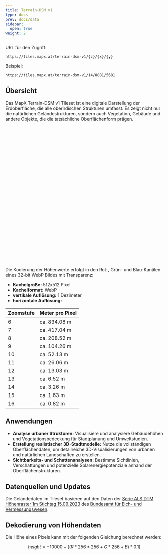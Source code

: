```yaml
---
title: Terrain-DSM v1
type: docs
prev: docs/data
sidebar:
  open: true
weight: 2
---
```




URL für den Zugriff: 
```
https://tiles.mapx.at/terrain-dsm-v1/{z}/{x}/{y}
```

Beispiel:
```
https://tiles.mapx.at/terrain-dsm-v1/14/8881/5681
```

## **Übersicht**


Das MapX Terrain-DSM v1 Tileset ist eine digitale Darstellung der Erdoberfläche, die alle oberirdischen Strukturen umfasst. Es zeigt nicht nur die natürlichen Geländestrukturen, sondern auch Vegetation, Gebäude und andere Objekte, die die tatsächliche Oberflächenform prägen.

<br/>
<link href="https://unpkg.com/maplibre-gl@latest/dist/maplibre-gl.css" rel="stylesheet">

<div id="map" style="width: 100%; height: 400px;"></div>

<script src="https://unpkg.com/maplibre-gl@latest/dist/maplibre-gl.js"></script>
<script>
  document.addEventListener("DOMContentLoaded", function () {
    const map = new maplibregl.Map({
      container: 'map',
      style: {
        "version": 8,
        "name": "mapx basemap",
        "sources": {
          "hillshadeSource": {
            "type": "raster-dem",
            "tiles": [
              "https://tiles.mapx.at/terrain-dsm-v1/{z}/{x}/{y}"
            ],
            "tileSize": 512,
            "minzoom": 6,
            "maxzoom": 16
          }
        },
        "sprite": "https://maputnik.github.io/osm-liberty/sprites/osm-liberty",
        "glyphs": "https://orangemug.github.io/font-glyphs/glyphs/{fontstack}/{range}.pbf",
        "layers": [
          {
            "id": "hillshade",
            "type": "hillshade",
            "source": "hillshadeSource",
            "minzoom": 6,
            "maxzoom": 18,
            "layout": {},
            "paint": {
              "hillshade-shadow-color": "#aaaaaa",
              "hillshade-highlight-color": "#ffffff"
            }
          }
        ],
        "id": "mapx-hillshade"
      },
      center: [15.16, 48.207],
      zoom: 14,
      attributionControl: false,
      minZoom: 6,
      maxZoom: 18
    });

    map.addControl(
      new maplibregl.AttributionControl({
        customAttribution: '<a href="https://data.bev.gv.at" target="_blank">Datenquelle: ©BEV data.bev.gv.at</a>'
      })
    );

    map.addControl(new maplibregl.FullscreenControl());
  });
</script>


<br/>

Die Kodierung der Höhenwerte erfolgt in den Rot-, Grün- und Blau-Kanälen eines 32-bit WebP Bildes mit Transparenz:  
- **Kachelgröße:** 512x512 Pixel  
- **Kachelformat:** WebP  
- **vertikale Auflösung:** 1 Dezimeter  
- **horizontale Auflösung:**

| **Zoomstufe** | **Meter pro Pixel** |
|------------|-------------------------------|
| 6          | ca. 834.08 m                 |
| 7          | ca. 417.04 m                 |
| 8          | ca. 208.52 m                 |
| 9          | ca. 104.26 m                 |
| 10         | ca. 52.13 m                  |
| 11         | ca. 26.06 m                  |
| 12         | ca. 13.03 m                  |
| 13         | ca. 6.52 m                   |
| 14         | ca. 3.26 m                   |
| 15         | ca. 1.63 m                   |
| 16         | ca. 0.82 m                   |




## **Anwendungen**

- **Analyse urbaner Strukturen:** Visualisiere und analysiere Gebäudehöhen und Vegetationsbedeckung für Stadtplanung und Umweltstudien.  
- **Erstellung realistischer 3D-Stadtmodelle:** Nutze die vollständigen Oberflächendaten, um detailreiche 3D-Visualisierungen von urbanen und natürlichen Landschaften zu erstellen.  
- **Sichtbarkeits- und Schattenanalysen:** Bestimme Sichtlinien, Verschattungen und potenzielle Solarenergiepotenziale anhand der Oberflächenstrukturen.  


## **Datenquellen und Updates**

Die Geländedaten im Tileset basieren auf den Daten der [Serie ALS DTM Höhenraster 1m Stichtag 15.09.2023](https://data.bev.gv.at/geonetwork/srv/api/records/5b510b4a-f592-4c02-991f-012cb1a65ea9) des [Bundesamt für Eich- und Vermessungswesen](https://www.bev.gv.at/).  


## **Dekodierung von Höhendaten**

Die Höhe eines Pixels kann mit der folgenden Gleichung berechnet werden:  

```math
height = -10000 + ((R * 256 * 256 + G * 256 + B) * 0.1)
```